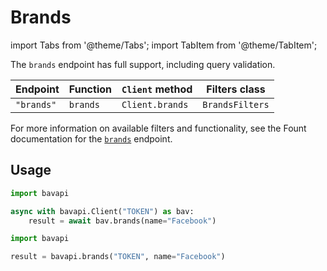 # Brands

import Tabs from '@theme/Tabs';
import TabItem from '@theme/TabItem';

The `brands` endpoint has full support, including query validation.

| Endpoint   | Function | `Client` method | Filters class   |
| ---------- | -------- | --------------- | --------------- |
| `"brands"` | `brands` | `Client.brands` | `BrandsFilters` |

For more information on available filters and functionality, see the Fount documentation for the [`brands`](/core-resources/brands.md) endpoint.

## Usage

<Tabs>
  <TabItem value="async" label="Async" default>

```py title="Using Client asynchronously"
import bavapi

async with bavapi.Client("TOKEN") as bav:
    result = await bav.brands(name="Facebook")
```

  </TabItem>
  <TabItem value="sync" label="Sync">

```py title="Using top-level functions"
import bavapi

result = bavapi.brands("TOKEN", name="Facebook")
```

  </TabItem>
</Tabs>
